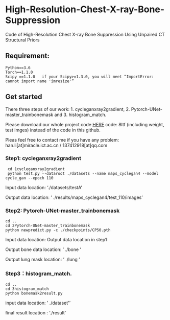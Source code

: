 # High-Resolution-Chest-X-ray-Bone-Suppression
Code of  High-Resolution Chest X-ray Bone Suppression Using Unpaired CT Structural Priors 
## Requirement:
```
Python==3.6
Torch==1.1.0
Scipy ==1.1.0   if your Scipy>=1.3.0, you will meet “ImportError: cannot import name 'imresize'”
```
## Get started
There three steps of our work: 1. cycleganxray2gradient, 2. Pytorch-UNet-master_trainbonemask and 3. histogram_match.

Please download our whole project code [HERE](https://pan.baidu.com/s/11EPABb1r_8CXY0p-9zE7kQ) code: 8ltf (including weight, test imges) instead of the code in this github.

Pleas feel free to contact me if you have any problem: han.li[at]miracle.ict.ac.cn / 137412918[at]qq.com 

### Step1: cycleganxray2gradient
```
 cd 1cycleganxray2gradient 
 python test.py --dataroot ./datasets --name maps_cyclegan4 --model cycle_gan --epoch 110
```
Input data location: ‘./datasets/testA’

Output data location: ’ ./results/maps_cyclegan4/test_110/images’

### Step2: Pytorch-UNet-master_trainbonemask
```
cd ..
cd 2Pytorch-UNet-master_trainbonemask
python newpredict.py -c ./checkpoints/CP50.pth
```
Input data location: Output data location in step1

Output bone data location: ’ ./bone ’

Output lung mask location: ’ ./lung ’

### Step3：histogram_match.
```
cd ..
cd 3histogram_match
python bonemask2result.py
```
input data location: ’ ./dataset'’

final result location : ‘./result’
